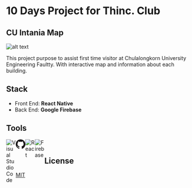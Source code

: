 # 10 Days Project for Thinc. Club
## CU Intania Map 

![alt text](https://github.com/HEKYPTO/Project10Days/blob/temp/demo/src/assets/Logo.png?raw=true)

This project purpose to assist first time visitor at Chulalongkorn University Engineering Faultty. With interactive map and information about each building.

## Stack
- Front End: **React Native**
- Back End: **Google Firebase**
  
## Tools
<img align="left" alt="Visual Studio Code" width="26px" src="https://img.icons8.com/color/48/000000/visual-studio-code-2019.png" />
<img align="left" alt="GitHub" width="26px" src="https://raw.githubusercontent.com/github/explore/78df643247d429f6cc873026c0622819ad797942/topics/github/github.png" />
<img align="left" alt="React" width="26px" src="https://upload.wikimedia.org/wikipedia/commons/a/a7/React-icon.svg" />
<img align="left" alt="Firebase" width="26px" src="https://www.google.com/url?sa=i&url=https%3A%2F%2Fvecta.io%2Fsymbols%2F3%2Fgoogle%2F3%2Ffirebase&psig=AOvVaw3FeZo8dmceUybnQOFyCnuk&ust=1666926514445000&source=images&cd=vfe&ved=0CA0QjRxqFwoTCJDBiai3__oCFQAAAAAdAAAAABAE" />

<br />

## License
[MIT](https://choosealicense.com/licenses/mit/)